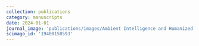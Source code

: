 ```yaml
---
collection: publications
category: manuscripts
date: 2024-01-01
journal_image: 'publications/images/Ambient Intelligence and Humanized Computing.png'
scimago_id: '19400158593'
---
```

